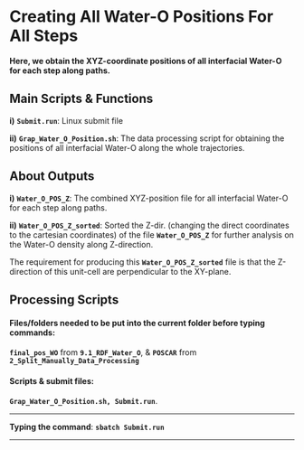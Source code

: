 # Creating All Water-O Positions For All Steps

**Here, we obtain the XYZ-coordinate positions of all interfacial Water-O for each step along paths.** 

## Main Scripts & Functions

**i)** **`Submit.run`**: Linux submit file

**ii)** **`Grap_Water_O_Position.sh`**: The data processing script for obtaining the positions of all interfacial Water-O along the whole trajectories.

## About Outputs

**i)** **`Water_O_POS_Z`**: The combined XYZ-position file for all interfacial Water-O for each step along paths. 

**ii)** **`Water_O_POS_Z_sorted`**: Sorted the Z-dir. (changing the direct coordinates to the cartesian coordinates) of the file **`Water_O_POS_Z`** for further analysis on the Water-O density along Z-direction. 

The requirement for producing this **`Water_O_POS_Z_sorted`** file is that the Z-direction of this unit-cell are perpendicular to the XY-plane.

## Processing Scripts

#### Files/folders needed to be put into the current folder before typing commands:

**`final_pos_WO`** from **`9.1_RDF_Water_O`**, & **`POSCAR`** from **`2_Split_Manually_Data_Processing`**

#### Scripts & submit files: 

**`Grap_Water_O_Position.sh, Submit.run`**.

****

**Typing the command**: **`sbatch Submit.run`** 

****
